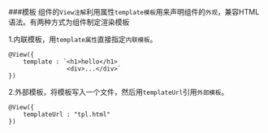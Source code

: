 ###模板
组件的`View注解`利用属性`template模板`用来声明组件的`外观`，兼容HTML语法。有两种方式为组件制定渲染模板

1.内联模板，用`template属性`直接指定`内联模板`。

```
@View({
    template : `<h1>hello</h1>
                <div>...</div>`
})
```
2.外部模板，将模板写入一个文件，然后用`templateUrl`引用`外部模板`。

```
@View({
    templateUrl : "tpl.html"
})
```
